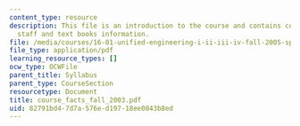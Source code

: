 ```yaml
---
content_type: resource
description: This file is an introduction to the course and contains course objective,
  staff and text books information.
file: /media/courses/16-01-unified-engineering-i-ii-iii-iv-fall-2005-spring-2006/82791bd47d7a576ed19718ee0843b8ed_course_facts_fall_2003.pdf
file_type: application/pdf
learning_resource_types: []
ocw_type: OCWFile
parent_title: Syllabus
parent_type: CourseSection
resourcetype: Document
title: course_facts_fall_2003.pdf
uid: 82791bd4-7d7a-576e-d197-18ee0843b8ed
---
```

